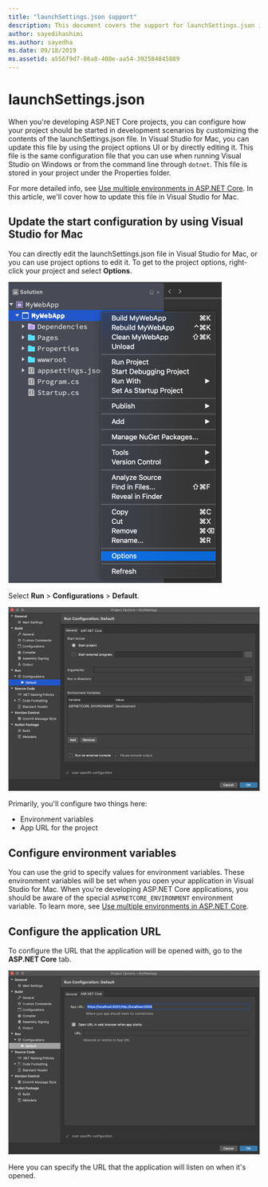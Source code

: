 ```yaml
---
title: "launchSettings.json support"
description: This document covers the support for launchSettings.json in Visual Studio for Mac
author: sayedihashimi
ms.author: sayedha
ms.date: 09/18/2019
ms.assetid: a556f9d7-86a8-408e-aa54-392584845889
---
```


# launchSettings.json

When you're developing ASP.NET Core projects, you can configure how your project should be started in development scenarios by customizing the contents of the launchSettings.json file. In Visual Studio for Mac, you can update this file by using the project options UI or by directly editing it. This file is the same configuration file that you can use when running Visual Studio on Windows or from the command line through `dotnet`. This file is stored in your project under the Properties folder.

For more detailed info, see [Use multiple environments in ASP.NET Core](https://docs.microsoft.com/aspnet/core/fundamentals/environments). In this article, we'll cover how to update this file in Visual Studio for Mac.

## Update the start configuration by using Visual Studio for Mac

You can directly edit the launchSettings.json file in Visual Studio for Mac, or you can use project options to edit it. To get to the project options, right-click your project and select **Options**.

![Project shortcut menu with "Options" selected](media/vsmac-ctx-proj-options.png)

Select **Run** > **Configurations** > **Default**.

!["Run," "Configurations," and "Default" in project options](media/vsmac-run-config-default.png)

Primarily, you'll configure two things here:

 - Environment variables
 - App URL for the project

## Configure environment variables

You can use the grid to specify values for environment variables. These environment variables will be set when you open your application in Visual Studio for Mac. When you're developing ASP.NET Core applications, you should be aware of the special `ASPNETCORE_ENVIRONMENT` environment variable. To learn more, see [Use multiple environments in ASP.NET Core](https://docs.microsoft.com/aspnet/core/fundamentals/environments).


## Configure the application URL

To configure the URL that the application will be opened with, go to the **ASP.NET Core** tab.

![Application URL in project options](media/vsmac-run-config-default-aspnetcore.png)

Here you can specify the URL that the application will listen on when it's opened.